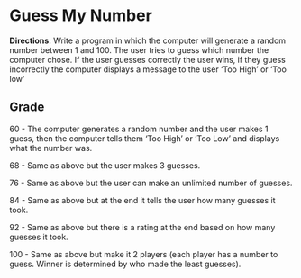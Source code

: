# Guess My Number
**Directions**: Write a program in which the computer will generate a random number between 1 and 100.  The user tries to guess which number the computer chose.  If the user guesses correctly the user wins, if they guess incorrectly the computer displays a message to the user ‘Too High’ or ‘Too low’

## Grade
60 - The computer generates a random number and the user makes 1 guess, then the computer tells them ‘Too High’ or ‘Too Low’ and displays what the number was.

68 - Same as above but the user makes 3 guesses.

76 - Same as above but the user can make an unlimited number of guesses. 

84 - Same as above but at the end it tells the user how many guesses it took.

92 - Same as above but there is a rating at the end based on how many guesses it took.

100 -	Same as above but make it 2 players (each player has a number to guess.  Winner is determined by who made the least guesses). 
